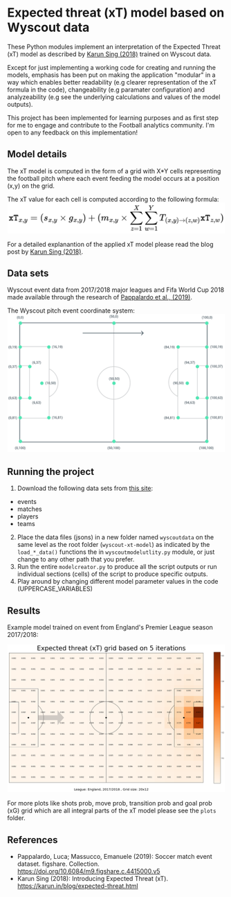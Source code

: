 # Expected threat (xT) model based on Wyscout data
These Python modules implement an interpretation of the Expected Threat (xT) model as described by [Karun Sing (2018)](https://karun.in/blog/expected-threat.html) trained on Wyscout data.

Except for just implementing a working code for creating and running the models, emphasis has been put on making the application "modular" in a way which enables better readability (e.g clearer representation of the xT formula in the code), changeability (e.g paramater configuration) and analyzeability (e.g see the underlying calculations and values of the model outputs).

This project has been implemented for learning purposes and as first step for me to engage and contribute to the Football analytics community. I'm open to any feedback on this implementation!

## Model details
The xT model is computed in the form of a grid with X*Y cells representing the football pitch where each event feeding the model occurs at a position (x,y) on the grid.

The xT value for each cell is computed according to the following formula:
![xT formula by Karun Singh](xT_formula.png)

For a detailed explanantion of the applied xT model please read the blog post by [Karun Sing (2018)](https://karun.in/blog/expected-threat.html).

## Data sets
Wyscout event data from 2017/2018 major leagues and Fifa World Cup 2018 made available through the research of [Pappalardo et al., (2019)](https://doi.org/10.6084/m9.figshare.c.4415000.v5).

The Wyscout pitch event coordinate system:
![The Wyscout pitch coordinate system](WyscoutPitchCoordinates.png)

## Running the project
1. Download the following data sets from [this site](https://figshare.com/collections/Soccer_match_event_dataset/4415000/5):
  - events
  - matches
  - players
  - teams
2. Place the data files (jsons) in a new folder named `wyscoutdata` on the same level as the root folder (`wyscout-xt-model`) as indicated by the `load_*_data()` functions the in `wyscoutmodelutlity.py` module, or just change to any other path that you prefer.
3. Run the entire `modelcreator.py` to produce all the script outputs or run individual sections (cells) of the script to produce specific outputs.
4. Play around by changing different model parameter values in the code (UPPERCASE_VARIABLES)

## Results

Example model trained on event from England's Premier League season 2017/2018:

![England's Premier League season 2017/2018](plots/xt_grid_England.png)

For more plots like shots prob, move prob, transition prob and goal prob (xG) grid which are all integral parts of the xT model please see the `plots` folder.

## References
- Pappalardo, Luca; Massucco, Emanuele (2019): Soccer match event dataset. figshare. Collection. https://doi.org/10.6084/m9.figshare.c.4415000.v5
- Karun Sing (2018): Introducing Expected Threat (xT). https://karun.in/blog/expected-threat.html
